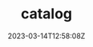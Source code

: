 ---
date: "2023-03-14T12:58:08Z"
hoop:
    source:
        - cb6ksmaeibkpl3dtscbg
id: cg86uo2eibkg73nt3a9g
lastmod: "2023-03-14T15:20:30Z"
name: catalog
title: catalog
---